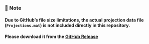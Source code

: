 ### 📌 Note
#### Due to GitHub’s file size limitations, the actual projection data file (`Projections.mat`) is not included directly in this repository.  
#### Please download it from the **[GitHub Release]()**
